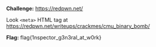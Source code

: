 **Challenge:** https://redpwn.net/

Look `<meta>` HTML tag at https://redpwn.net/writeups/crackmes/cmu_binary_bomb/

**Flag:** flag{1nspector_g3n3ral_at_w0rk}
